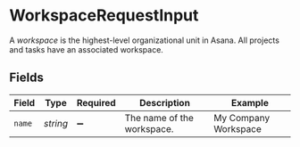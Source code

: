 # WorkspaceRequestInput

A *workspace* is the highest-level organizational unit in Asana. All projects and tasks have an associated workspace.


## Fields

| Field                      | Type                       | Required                   | Description                | Example                    |
| -------------------------- | -------------------------- | -------------------------- | -------------------------- | -------------------------- |
| `name`                     | *string*                   | :heavy_minus_sign:         | The name of the workspace. | My Company Workspace       |